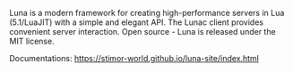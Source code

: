 Luna is a modern framework for creating high-performance servers in Lua (5.1/LuaJIT) with a simple and elegant API. 
The Lunac client provides convenient server interaction. Open source - Luna is released under the MIT license.

Documentations:
https://stimor-world.github.io/luna-site/index.html
